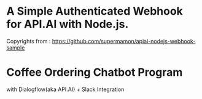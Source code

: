 
# A Simple Authenticated Webhook for API.AI with Node.js.
Copyrights from : https://github.com/supermamon/apiai-nodejs-webhook-sample

# Coffee Ordering Chatbot Program
with Dialogflow(aka API.AI) + Slack Integration



